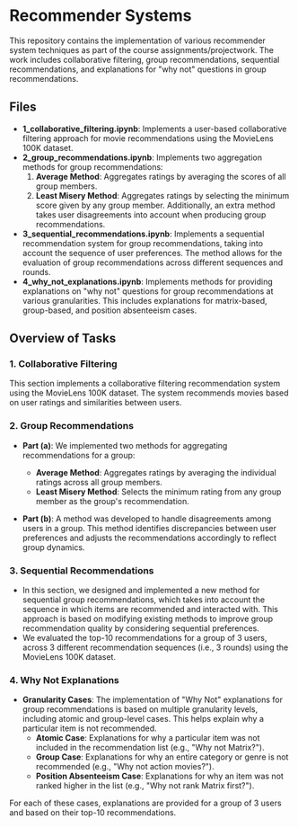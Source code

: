 # Recommender Systems

This repository contains the implementation of various recommender system techniques as part of the course assignments/projectwork.
The work includes collaborative filtering, group recommendations, sequential recommendations, and explanations for "why not" questions in group recommendations.

## Files

- **1_collaborative_filtering.ipynb**: Implements a user-based collaborative filtering approach for movie recommendations using the MovieLens 100K dataset.
- **2_group_recommendations.ipynb**: Implements two aggregation methods for group recommendations:
  1. **Average Method**: Aggregates ratings by averaging the scores of all group members.
  2. **Least Misery Method**: Aggregates ratings by selecting the minimum score given by any group member.
  Additionally, an extra method takes user disagreements into account when producing group recommendations.
- **3_sequential_recommendations.ipynb**: Implements a sequential recommendation system for group recommendations, taking into account the sequence of user preferences.
   The method allows for the evaluation of group recommendations across different sequences and rounds.
- **4_why_not_explanations.ipynb**: Implements methods for providing explanations on "why not" questions for group recommendations at various granularities. This includes explanations for matrix-based, group-based, and position absenteeism cases.

## Overview of Tasks

### 1. Collaborative Filtering
This section implements a collaborative filtering recommendation system using the MovieLens 100K dataset. The system recommends movies based on user ratings and similarities between users.

### 2. Group Recommendations
- **Part (a)**: We implemented two methods for aggregating recommendations for a group:
  - **Average Method**: Aggregates ratings by averaging the individual ratings across all group members.
  - **Least Misery Method**: Selects the minimum rating from any group member as the group's recommendation.
  
- **Part (b)**: A method was developed to handle disagreements among users in a group. This method identifies discrepancies between user preferences and adjusts the recommendations accordingly to reflect group dynamics.

### 3. Sequential Recommendations
- In this section, we designed and implemented a new method for sequential group recommendations, which takes into account the sequence in which items are recommended and interacted with. This approach is based on modifying existing methods to improve group recommendation quality by considering sequential preferences.
- We evaluated the top-10 recommendations for a group of 3 users, across 3 different recommendation sequences (i.e., 3 rounds) using the MovieLens 100K dataset.

### 4. Why Not Explanations
- **Granularity Cases**: The implementation of "Why Not" explanations for group recommendations is based on multiple granularity levels, including atomic and group-level cases. This helps explain why a particular item is not recommended.
  - **Atomic Case**: Explanations for why a particular item was not included in the recommendation list (e.g., "Why not Matrix?").
  - **Group Case**: Explanations for why an entire category or genre is not recommended (e.g., "Why not action movies?").
  - **Position Absenteeism Case**: Explanations for why an item was not ranked higher in the list (e.g., "Why not rank Matrix first?").
  
For each of these cases, explanations are provided for a group of 3 users and based on their top-10 recommendations.

